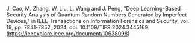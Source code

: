 J. Cao, M. Zhang, W. Liu, L. Wang and J. Peng, "Deep Learning-Based Security Analysis of Quantum Random Numbers Generated by Imperfect Devices," in IEEE Transactions on Information Forensics and Security, vol. 19, pp. 7841-7852, 2024, doi: 10.1109/TIFS.2024.3445169.
(https://ieeexplore.ieee.org/document/10638098)
